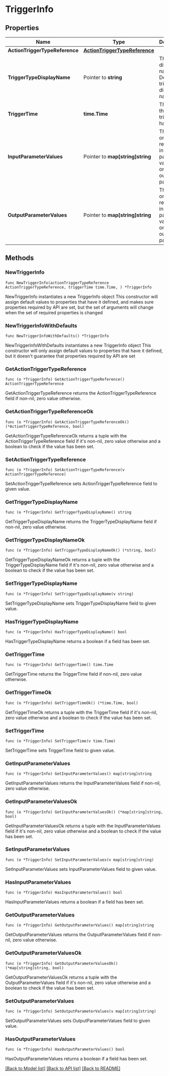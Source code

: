 # TriggerInfo

## Properties

Name | Type | Description | Notes
------------ | ------------- | ------------- | -------------
**ActionTriggerTypeReference** | [**ActionTriggerTypeReference**](ActionTriggerTypeReference.md) |  | 
**TriggerTypeDisplayName** | Pointer to **string** | The trigger display name.  Default to trigger type display name.  | [optional] 
**TriggerTime** | **time.Time** | The time that this trigger happened | 
**InputParameterValues** | Pointer to **map[string]string** | The trigger or action required input parameter value map, or the output parameters.  | [optional] 
**OutputParameterValues** | Pointer to **map[string]string** | The trigger or action required input parameter value map, or the output parameters.  | [optional] 

## Methods

### NewTriggerInfo

`func NewTriggerInfo(actionTriggerTypeReference ActionTriggerTypeReference, triggerTime time.Time, ) *TriggerInfo`

NewTriggerInfo instantiates a new TriggerInfo object
This constructor will assign default values to properties that have it defined,
and makes sure properties required by API are set, but the set of arguments
will change when the set of required properties is changed

### NewTriggerInfoWithDefaults

`func NewTriggerInfoWithDefaults() *TriggerInfo`

NewTriggerInfoWithDefaults instantiates a new TriggerInfo object
This constructor will only assign default values to properties that have it defined,
but it doesn't guarantee that properties required by API are set

### GetActionTriggerTypeReference

`func (o *TriggerInfo) GetActionTriggerTypeReference() ActionTriggerTypeReference`

GetActionTriggerTypeReference returns the ActionTriggerTypeReference field if non-nil, zero value otherwise.

### GetActionTriggerTypeReferenceOk

`func (o *TriggerInfo) GetActionTriggerTypeReferenceOk() (*ActionTriggerTypeReference, bool)`

GetActionTriggerTypeReferenceOk returns a tuple with the ActionTriggerTypeReference field if it's non-nil, zero value otherwise
and a boolean to check if the value has been set.

### SetActionTriggerTypeReference

`func (o *TriggerInfo) SetActionTriggerTypeReference(v ActionTriggerTypeReference)`

SetActionTriggerTypeReference sets ActionTriggerTypeReference field to given value.


### GetTriggerTypeDisplayName

`func (o *TriggerInfo) GetTriggerTypeDisplayName() string`

GetTriggerTypeDisplayName returns the TriggerTypeDisplayName field if non-nil, zero value otherwise.

### GetTriggerTypeDisplayNameOk

`func (o *TriggerInfo) GetTriggerTypeDisplayNameOk() (*string, bool)`

GetTriggerTypeDisplayNameOk returns a tuple with the TriggerTypeDisplayName field if it's non-nil, zero value otherwise
and a boolean to check if the value has been set.

### SetTriggerTypeDisplayName

`func (o *TriggerInfo) SetTriggerTypeDisplayName(v string)`

SetTriggerTypeDisplayName sets TriggerTypeDisplayName field to given value.

### HasTriggerTypeDisplayName

`func (o *TriggerInfo) HasTriggerTypeDisplayName() bool`

HasTriggerTypeDisplayName returns a boolean if a field has been set.

### GetTriggerTime

`func (o *TriggerInfo) GetTriggerTime() time.Time`

GetTriggerTime returns the TriggerTime field if non-nil, zero value otherwise.

### GetTriggerTimeOk

`func (o *TriggerInfo) GetTriggerTimeOk() (*time.Time, bool)`

GetTriggerTimeOk returns a tuple with the TriggerTime field if it's non-nil, zero value otherwise
and a boolean to check if the value has been set.

### SetTriggerTime

`func (o *TriggerInfo) SetTriggerTime(v time.Time)`

SetTriggerTime sets TriggerTime field to given value.


### GetInputParameterValues

`func (o *TriggerInfo) GetInputParameterValues() map[string]string`

GetInputParameterValues returns the InputParameterValues field if non-nil, zero value otherwise.

### GetInputParameterValuesOk

`func (o *TriggerInfo) GetInputParameterValuesOk() (*map[string]string, bool)`

GetInputParameterValuesOk returns a tuple with the InputParameterValues field if it's non-nil, zero value otherwise
and a boolean to check if the value has been set.

### SetInputParameterValues

`func (o *TriggerInfo) SetInputParameterValues(v map[string]string)`

SetInputParameterValues sets InputParameterValues field to given value.

### HasInputParameterValues

`func (o *TriggerInfo) HasInputParameterValues() bool`

HasInputParameterValues returns a boolean if a field has been set.

### GetOutputParameterValues

`func (o *TriggerInfo) GetOutputParameterValues() map[string]string`

GetOutputParameterValues returns the OutputParameterValues field if non-nil, zero value otherwise.

### GetOutputParameterValuesOk

`func (o *TriggerInfo) GetOutputParameterValuesOk() (*map[string]string, bool)`

GetOutputParameterValuesOk returns a tuple with the OutputParameterValues field if it's non-nil, zero value otherwise
and a boolean to check if the value has been set.

### SetOutputParameterValues

`func (o *TriggerInfo) SetOutputParameterValues(v map[string]string)`

SetOutputParameterValues sets OutputParameterValues field to given value.

### HasOutputParameterValues

`func (o *TriggerInfo) HasOutputParameterValues() bool`

HasOutputParameterValues returns a boolean if a field has been set.


[[Back to Model list]](../README.md#documentation-for-models) [[Back to API list]](../README.md#documentation-for-api-endpoints) [[Back to README]](../README.md)



